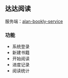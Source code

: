 ## 达达阅读
服务端：[alan-bookly-service](https://github.com/AlanLang/alan-bookly-service)
### 功能
* 系统登录
* 新建书籍
* 开始阅读
* 进度记录
* 阅读统计